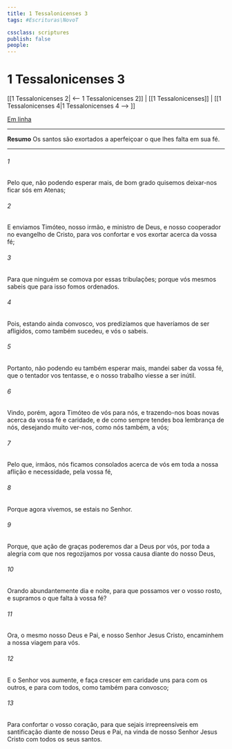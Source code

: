 ```yaml
---
title: 1 Tessalonicenses 3
tags: #Escrituras\NovoT

cssclass: scriptures
publish: false
people:
---
```


# 1 Tessalonicenses 3
[[1 Tessalonicenses 2| <-- 1 Tessalonicenses 2]] | [[1 Tessalonicenses]] | [[1 Tessalonicenses 4|1 Tessalonicenses 4 --> ]]

[Em linha](https://churchofjesuschrist.org/study/scriptures/nt/1-thes/3?lang=por)

---
__Resumo__
Os santos são exortados a aperfeiçoar o que lhes falta em sua fé.

---
###### 1 
Pelo que, não podendo esperar mais, de bom grado quisemos deixar-nos ficar sós em Atenas;

###### 2 
E enviamos Timóteo, nosso irmão, e ministro de Deus, e nosso cooperador no evangelho de Cristo, para vos confortar e vos exortar acerca da vossa fé;

###### 3 
Para que ninguém se comova por essas tribulações; porque vós mesmos sabeis que para isso fomos ordenados.

###### 4 
Pois, estando ainda convosco, vos predizíamos que haveríamos de ser afligidos, como também sucedeu, e vós o sabeis.

###### 5 
Portanto, não podendo eu também esperar mais, mandei saber da vossa fé,  que o tentador vos tentasse, e o nosso trabalho viesse a ser inútil.

###### 6 
Vindo, porém, agora Timóteo de vós para nós, e trazendo-nos boas novas acerca da vossa fé e caridade, e de como sempre tendes boa lembrança de nós, desejando muito ver-nos, como nós também, a vós;

###### 7 
Pelo que, irmãos, nós ficamos consolados acerca de vós em toda a nossa aflição e necessidade, pela vossa fé,

###### 8 
Porque agora vivemos, se estais  no Senhor.

###### 9 
Porque, que ação de graças poderemos dar a Deus por vós, por toda a alegria com que nos regozijamos por vossa causa diante do nosso Deus,

###### 10 
Orando abundantemente dia e noite, para que possamos ver o vosso rosto, e supramos o que falta à vossa fé?

###### 11 
Ora, o mesmo nosso Deus e Pai, e nosso Senhor Jesus Cristo, encaminhem a nossa viagem para vós.

###### 12 
E o Senhor vos aumente, e faça crescer em caridade uns para com os outros, e para com todos, como também  para convosco;

###### 13 
Para confortar o vosso coração, para que sejais irrepreensíveis em santificação diante de nosso Deus e Pai, na vinda de nosso Senhor Jesus Cristo com todos os seus santos.

